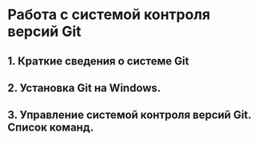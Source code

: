 # Работа с системой контроля версий Git

## 1. Краткие сведения о системе Git

## 2. Установка Git на Windows.

## 3. Управление системой контроля версий Git. Список команд.

